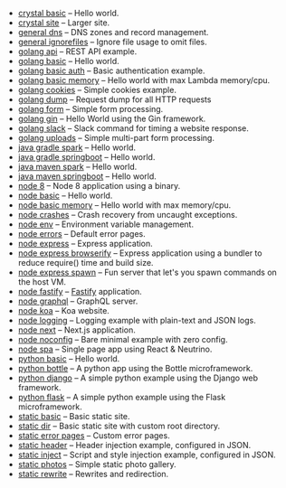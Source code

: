 - [crystal basic](./crystal-basic) – Hello world.
- [crystal site](./crystal-site) – Larger site.
- [general dns](./general-dns) – DNS zones and record management.
- [general ignorefiles](./general-ignorefiles) – Ignore file usage to omit files.
- [golang api](./golang-api) – REST API example.
- [golang basic](./golang-basic) – Hello world.
- [golang basic auth](./golang-basic-auth) – Basic authentication example.
- [golang basic memory](./golang-basic-memory) – Hello world with max Lambda memory/cpu.
- [golang cookies](./golang-cookies) – Simple cookies example.
- [golang dump](./golang-dump) – Request dump for all HTTP requests
- [golang form](./golang-form) – Simple form processing.
- [golang gin](./golang-gin) – Hello World using the Gin framework.
- [golang slack](./golang-slack) – Slack command for timing a website response.
- [golang uploads](./golang-uploads) – Simple multi-part form processing.
- [java gradle spark](./java-gradle-spark) – Hello world.
- [java gradle springboot](./java-gradle-springboot) – Hello world.
- [java maven spark](./java-maven-spark) – Hello world.
- [java maven springboot](./java-maven-springboot) – Hello world.
- [node 8](./node-8) – Node 8 application using a binary.
- [node basic](./node-basic) – Hello world.
- [node basic memory](./node-basic-memory) – Hello world with max memory/cpu.
- [node crashes](./node-crashes) – Crash recovery from uncaught exceptions.
- [node env](./node-env) – Environment variable management.
- [node errors](./node-errors) – Default error pages.
- [node express](./node-express) – Express application.
- [node express browserify](./node-express-browserify) – Express application using a bundler to reduce require() time and build size.
- [node express spawn](./node-express-spawn) – Fun server that let's you spawn commands on the host VM.
- [node fastify](./node-fastify) – [Fastify](http://www.fastify.io/) application.
- [node graphql](./node-graphql) – GraphQL server.
- [node koa](./node-koa) – Koa website.
- [node logging](./node-logging) – Logging example with plain-text and JSON logs.
- [node next](./node-next) – Next.js application.
- [node noconfig](./node-noconfig) – Bare minimal example with zero config.
- [node spa](./node-spa) – Single page app using React & Neutrino.
- [python basic](./python-basic) – Hello world.
- [python bottle](./python-bottle) – A python app using the Bottle microframework.
- [python django](./python-django) – A simple python example using the Django web framework.
- [python flask](./python-flask) – A simple python example using the Flask microframework.
- [static basic](./static-basic) – Basic static site.
- [static dir](./static-dir) – Basic static site with custom root directory.
- [static error pages](./static-error-pages) – Custom error pages.
- [static header](./static-header) – Header injection example, configured in JSON.
- [static inject](./static-inject) – Script and style injection example, configured in JSON.
- [static photos](./static-photos) – Simple static photo gallery.
- [static rewrite](./static-rewrite) – Rewrites and redirection.
